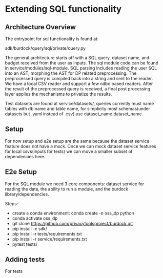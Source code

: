 # Extending SQL functionality

## Architecture Overview
The entrypoint for sql functionality is found at:

sdk/burdock/query/sql/private/query.py

The general architecture starts off with a SQL query, dataset name, and budget received from the user as inputs. The sql module code can be found in service/modules/sql-module.
SQL parsing includes reading the user SQL into an AST, morphing the AST for DP related preprocessing. The preprocessed query is compiled back into a string and sent to the reader. We have a local CSV reader and support a few odbc based readers. After the result of the preprocessed query is received, a final post processing layer applies the mechanisms to privatize the results.


Test datasets are found at service/datasets/, queries currently must name tables with db name and table name, for simplicity most schemas(under datasets but .yaml instead of .csv) use dataset_name.dataset_name.


## Setup
For now setup and e2e setup are the same because the dataset service feature does not have a mock. Once we can mock dataset service features for local csvs(inputs for tests) we can move a smaller subset of dependencies here.


## E2e Setup
For the SQL module we need 3 core components: dataset service for reading the data, the ability to run a module, and the burdock library/dependencies.


Steps:
- create a conda environment: conda create -n oss_dp python
- conda activate oss_dp
- git clone https://github.com/privacytoolsproject/burdock.git
- pip install -e sdk/
- pip install -r tests/requirements.txt
- pip install -r service/requirements.txt
- pytest tests/


## Adding tests
For tests 
